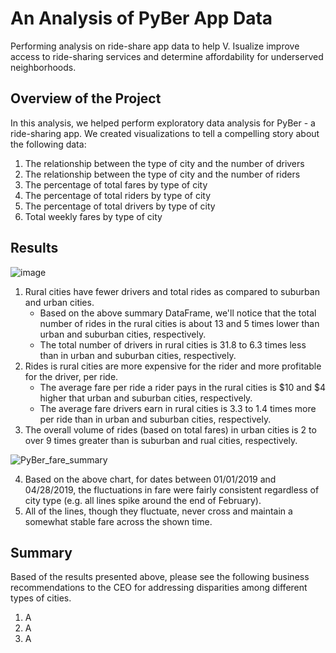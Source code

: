 # An Analysis of PyBer App Data
Performing analysis on ride-share app data to help V. Isualize improve access to ride-sharing services and determine affordability for underserved neighborhoods.

## Overview of the Project
In this analysis, we helped perform exploratory data analysis for PyBer - a ride-sharing app. We created visualizations to tell a compelling story about the following data: 
1. The relationship between the type of city and the number of drivers 
2. The relationship between the type of city and the number of riders
3. The percentage of total fares by type of city
4. The percentage of total riders by type of city
5. The percentage of total drivers by type of city
6. Total weekly fares by type of city

## Results

![image](https://user-images.githubusercontent.com/92613639/142992456-1491e2df-6e6c-460b-8a86-761cc7dadce4.png)

1. Rural cities have fewer drivers and total rides as compared to suburban and urban cities.
    - Based on the above summary DataFrame, we'll notice that the total number of rides in the rural cities is about 13 and 5 times lower than urban and suburban cities, respectively.
    - The total number of drivers in rural cities is 31.8 to 6.3 times less than in urban and suburban cities, respectively. 
2. Rides is rural cities are more expensive for the rider and more profitable for the driver, per ride.
    - The average fare per ride a rider pays in the rural cities is $10 and $4 higher that urban and suburban cities, respectively.
    - The average fare drivers earn in rural cities is 3.3 to 1.4 times more per ride than in urban and suburban cities, respectively.
3. The overall volume of rides (based on total fares) in urban cities is 2 to over 9 times greater than is suburban and rual cities, respectively.

![PyBer_fare_summary](https://user-images.githubusercontent.com/92613639/142994659-2dab5f3f-c3d9-41fa-b261-f2e4457ef9c3.png)

4. Based on the above chart, for dates between 01/01/2019 and 04/28/2019, the fluctuations in fare were fairly consistent regardless of city type (e.g. all lines spike around the end of February).
5. All of the lines, though they fluctuate, never cross and maintain a somewhat stable fare across the shown time.

## Summary
Based of the results presented above, please see the following business recommendations to the CEO for addressing disparities among different types of cities.
1. A
2. A
3. A
